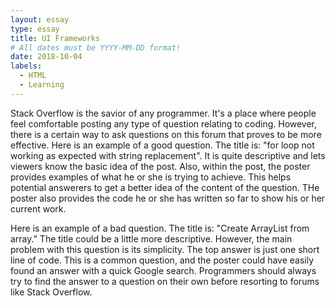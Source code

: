 ```yaml
---
layout: essay
type: essay
title: UI Frameworks
# All dates must be YYYY-MM-DD format!
date: 2018-10-04
labels:
  - HTML
  - Learning
---
```


  Stack Overflow is the savior of any programmer. It's a place where people feel comfortable posting any type of question relating to coding. However, there is a certain way to ask questions on this forum that proves to be more effective.
  Here is an example of a good question. The title is: "for loop not working as expected with string replacement". It is quite descriptive and lets viewers know the basic idea of the post. Also, within the post, the poster provides examples of what he or she is trying to achieve. This helps potential answerers to get a better idea of the content of the question. THe poster also provides the code he or she has written so far to show his or her current work.
  
  Here is an example of a bad question. The title is: "Create ArrayList from array." The title could be a little more descriptive. However, the main problem with this question is its simplicity. The top answer is just one short line of code. This is a common question, and the poster could have easily found an answer with a quick Google search. Programmers should always try to find the answer to a question on their own before resorting to forums like Stack Overflow. 


